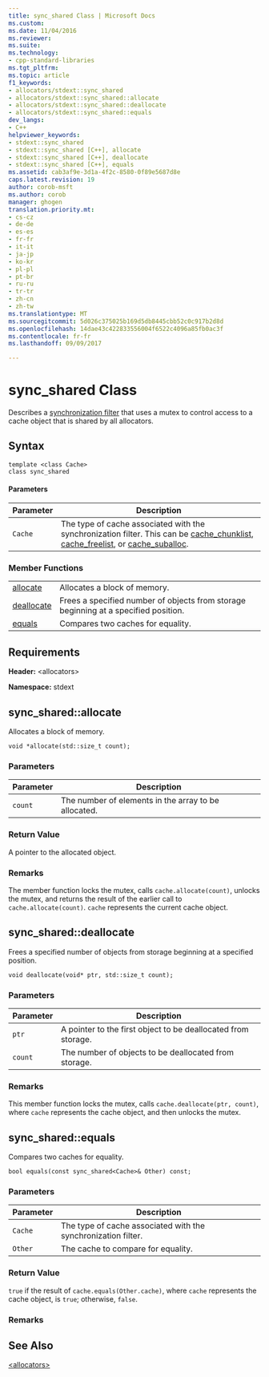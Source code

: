 ```yaml
---
title: sync_shared Class | Microsoft Docs
ms.custom: 
ms.date: 11/04/2016
ms.reviewer: 
ms.suite: 
ms.technology:
- cpp-standard-libraries
ms.tgt_pltfrm: 
ms.topic: article
f1_keywords:
- allocators/stdext::sync_shared
- allocators/stdext::sync_shared::allocate
- allocators/stdext::sync_shared::deallocate
- allocators/stdext::sync_shared::equals
dev_langs:
- C++
helpviewer_keywords:
- stdext::sync_shared
- stdext::sync_shared [C++], allocate
- stdext::sync_shared [C++], deallocate
- stdext::sync_shared [C++], equals
ms.assetid: cab3af9e-3d1a-4f2c-8580-0f89e5687d8e
caps.latest.revision: 19
author: corob-msft
ms.author: corob
manager: ghogen
translation.priority.mt:
- cs-cz
- de-de
- es-es
- fr-fr
- it-it
- ja-jp
- ko-kr
- pl-pl
- pt-br
- ru-ru
- tr-tr
- zh-cn
- zh-tw
ms.translationtype: MT
ms.sourcegitcommit: 5d026c375025b169d5db8445cbb52c0c917b2d8d
ms.openlocfilehash: 14dae43c422833556004f6522c4096a85fb0ac3f
ms.contentlocale: fr-fr
ms.lasthandoff: 09/09/2017

---
```

# <a name="syncshared-class"></a>sync_shared Class
Describes a [synchronization filter](../standard-library/allocators-header.md) that uses a mutex to control access to a cache object that is shared by all allocators.  
  
## <a name="syntax"></a>Syntax  
  
```
template <class Cache>  
class sync_shared
```  
  
#### <a name="parameters"></a>Parameters  
  
|Parameter|Description|  
|---------------|-----------------|  
|`Cache`|The type of cache associated with the synchronization filter. This can be [cache_chunklist](../standard-library/cache-chunklist-class.md), [cache_freelist](../standard-library/cache-freelist-class.md), or [cache_suballoc](../standard-library/cache-suballoc-class.md).|  
  
### <a name="member-functions"></a>Member Functions  
  
|||  
|-|-|  
|[allocate](#allocate)|Allocates a block of memory.|  
|[deallocate](#deallocate)|Frees a specified number of objects from storage beginning at a specified position.|  
|[equals](#equals)|Compares two caches for equality.|  
  
## <a name="requirements"></a>Requirements  
 **Header:** \<allocators>  
  
 **Namespace:** stdext  
  
##  <a name="allocate"></a>  sync_shared::allocate  
 Allocates a block of memory.  
  
```
void *allocate(std::size_t count);
```  
  
### <a name="parameters"></a>Parameters  
  
|Parameter|Description|  
|---------------|-----------------|  
|`count`|The number of elements in the array to be allocated.|  
  
### <a name="return-value"></a>Return Value  
 A pointer to the allocated object.  
  
### <a name="remarks"></a>Remarks  
 The member function locks the mutex, calls `cache.allocate(count)`, unlocks the mutex, and returns the result of the earlier call to `cache.allocate(count)`. `cache` represents the current cache object.  
  
##  <a name="deallocate"></a>  sync_shared::deallocate  
 Frees a specified number of objects from storage beginning at a specified position.  
  
```
void deallocate(void* ptr, std::size_t count);
```  
  
### <a name="parameters"></a>Parameters  
  
|Parameter|Description|  
|---------------|-----------------|  
|`ptr`|A pointer to the first object to be deallocated from storage.|  
|`count`|The number of objects to be deallocated from storage.|  
  
### <a name="remarks"></a>Remarks  
 This member function locks the mutex, calls `cache.deallocate(ptr, count)`, where `cache` represents the cache object, and then unlocks the mutex.  
  
##  <a name="equals"></a>  sync_shared::equals  
 Compares two caches for equality.  
  
```
bool equals(const sync_shared<Cache>& Other) const;
```  
  
### <a name="parameters"></a>Parameters  
  
|Parameter|Description|  
|---------------|-----------------|  
|`Cache`|The type of cache associated with the synchronization filter.|  
|`Other`|The cache to compare for equality.|  
  
### <a name="return-value"></a>Return Value  
 `true` if the result of `cache.equals(Other.cache)`, where `cache` represents the cache object, is `true`; otherwise, `false`.  
  
### <a name="remarks"></a>Remarks  
  
## <a name="see-also"></a>See Also  
 [\<allocators>](../standard-library/allocators-header.md)




